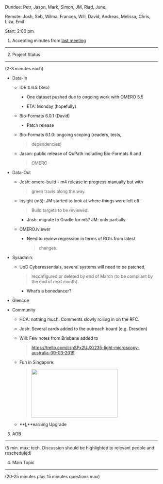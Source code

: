 Dundee: Petr, Jason, Mark, Simon, JM, Riad, June,

Remote: Josh, Seb, Wilma, Frances, Will, David, Andreas, Melissa, Chris,
Liza, Emil

Start: 2:00 pm

1. Accepting minutes from [<u>last meeting</u>](https://drive.google.com/open?id=1TndXeC3wQSZVEaB5ZGpEAaPRl1QAufSI)
-------------------------------------------------------------------------------------------------------------------

2. Project Status
-----------------

(2-3 minutes each)

-   Data-In

    -   IDR 0.6.5 (Seb)

        -   One dataset pushed due to ongoing work with OMERO 5.5

        -   ETA: Monday (hopefully)

    -   Bio-Formats 6.0.1 (David)

        -   Patch release

    -   Bio-Formats 6.1.0: ongoing scoping (readers, tests,
        > dependencies)

    -   Jason: public release of QuPath including Bio-Formats 6 and
        > OMERO

-   Data-Out

    -   Josh: omero-build - m4 release in progress manually but with
        > green travis along the way.

    -   Insight (m5): JM started to look at where things were left off.
        > Build targets to be reviewed.

        -   Josh: migrate to Gradle for m5? JM: only partially.

    -   OMERO.iviewer

        -   Need to review regression in terms of ROIs from latest
            > changes.

-   Sysadmin:

    -   UoD Cyberessentials, several systems will need to be patched,
        > reconfigured or deleted by end of March (to be compliant by
        > the end of next month).

        -   What’s a bonedancer?

-   Glencoe

-   Community

    -   HCA: nothing much. Comments slowly rolling in on the RFC.

    -   Josh: Several cards added to the outreach board (e.g. Dresden)

    -   Will: Few notes from Brisbane added to
        > [<u>https://trello.com/c/nSPx2UJX/235-light-microscopy-australia-09-03-2019</u>](https://trello.com/c/nSPx2UJX/235-light-microscopy-australia-09-03-2019)

    -   Fun in Singapore:
        > <img src="/tmp/tuesday-meetings/images/media/image1.png" style="width:2.95313in;height:1.65849in" />

    -   **<u>L</u>**earning Upgrade

3. AOB
------

(5 min. max; tech. Discussion should be highlighted to relevant people
and rescheduled)

4. Main Topic
-------------

(20-25 minutes plus 15 minutes questions max)
